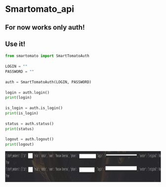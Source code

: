 # Smartomato_api

## For now works only auth!

## Use it!
```python
from smartomato import SmartTomatoAuth

LOGIN = ""
PASSWORD = ""

auth = SmartTomatoAuth(LOGIN, PASSWORD)

login = auth.login()
print(login)

is_login = auth.is_login()
print(is_login)

status = auth.status()
print(status)

logout = auth.logout()
print(logout)

```
<p align="left">
	<img width="600" height="100" src="/static/img/example.jpg">
</p>
